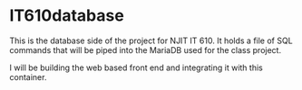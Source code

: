# IT610database

This is the database side of the project for NJIT IT 610. It holds a file of SQL commands that will be piped into the MariaDB used for the class project.

I will be building the web based front end and integrating it with this container.
